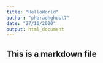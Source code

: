 ```yaml
---
title: "HelloWorld"
author: "pharaohghost7"
date: "27/10/2020"
output: html_document
---
```




## This is a markdown file
